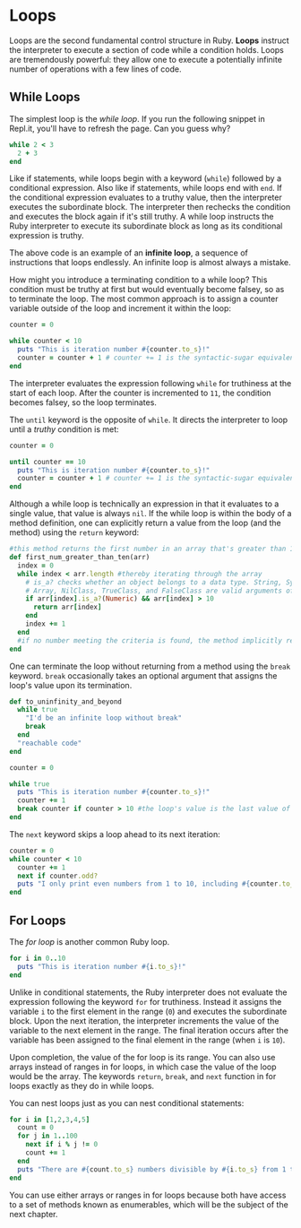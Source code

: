 # Loops

Loops are the second fundamental control structure in Ruby. **Loops** instruct
the interpreter to execute a section of code while a condition holds. Loops are
tremendously powerful: they allow one to execute a potentially infinite number
of operations with a few lines of code.


## While Loops

The simplest loop is the _while loop_. If you run the following snippet in
Repl.it, you'll have to refresh the page. Can you guess why?

```ruby
while 2 < 3
  2 + 3
end
```

Like if statements, while loops begin with a keyword (`while`) followed by a
conditional expression. Also like if statements, while loops end with `end`. If
the conditional expression evaluates to a truthy value, then the interpreter
executes the subordinate block. The interpreter then rechecks the condition and
executes the block again if it's still truthy. A while loop instructs the Ruby
interpreter to execute its subordinate block as long as its conditional
expression is truthy.

The above code is an example of an **infinite loop**, a sequence of instructions
that loops endlessly. An infinite loop is almost always a mistake.

How might you introduce a terminating condition to a while loop? This condition
must be truthy at first but would eventually become falsey, so as to terminate
the loop. The most common approach is to assign a counter variable outside of
the loop and increment it within the loop:

```ruby
counter = 0

while counter < 10
  puts "This is iteration number #{counter.to_s}!"
  counter = counter + 1 # counter += 1 is the syntactic-sugar equivalent
end
```

The interpreter evaluates the expression following `while` for truthiness at the
start of each loop. After the counter is incremented to `11`, the condition
becomes falsey, so the loop terminates.

The `until` keyword is the opposite of `while`. It directs the interpreter to
loop until a _truthy_ condition is met:

```ruby
counter = 0

until counter == 10
  puts "This is iteration number #{counter.to_s}!"
  counter = counter + 1 # counter += 1 is the syntactic-sugar equivalent
end
```

Although a while loop is technically an expression in that it evaluates to a
single value, that value is always `nil`. If the while loop is within the body
of a method definition, one can explicitly return a value from the loop (and the
method) using the `return` keyword:

```ruby
#this method returns the first number in an array that's greater than 10
def first_num_greater_than_ten(arr)
  index = 0
  while index < arr.length #thereby iterating through the array
    # is_a? checks whether an object belongs to a data type. String, Symbol,
    # Array, NilClass, TrueClass, and FalseClass are valid arguments of is_a?
    if arr[index].is_a?(Numeric) && arr[index] > 10
      return arr[index]
    end
    index += 1
  end
  #if no number meeting the criteria is found, the method implicitly returns nil
end
```

One can terminate the loop without returning from a method using the `break`
keyword. `break` occasionally takes an optional argument that assigns the loop's
value upon its termination.

```ruby
def to_uninfinity_and_beyond
  while true
    "I'd be an infinite loop without break"
    break
  end
  "reachable code"
end

counter = 0

while true
  puts "This is iteration number #{counter.to_s}!"
  counter += 1
  break counter if counter > 10 #the loop's value is the last value of counter
end
```

The `next` keyword skips a loop ahead to its next iteration:

```ruby
counter = 0
while counter < 10
  counter += 1
  next if counter.odd?
  puts "I only print even numbers from 1 to 10, including #{counter.to_s}"
end
```


## For Loops

The _for loop_ is another common Ruby loop.

```ruby
for i in 0..10
  puts "This is iteration number #{i.to_s}!"
end
```

Unlike in conditional statements, the Ruby interpreter does not evaluate the
expression following the keyword `for` for truthiness. Instead it assigns the
variable `i` to the first element in the range (`0`) and executes the
subordinate block. Upon the next iteration, the interpreter increments the value
of the variable to the next element in the range. The final iteration occurs
after the variable has been assigned to the final element in the range (when `i`
is `10`).

Upon completion, the value of the for loop is its range. You can also use arrays
instead of ranges in for loops, in which case the value of the loop would be the
array. The keywords `return`, `break`, and `next` function in for loops exactly
as they do in while loops.

You can nest loops just as you can nest conditional statements:

```ruby
for i in [1,2,3,4,5]
  count = 0
  for j in 1..100
    next if i % j != 0
    count += 1
  end
  puts "There are #{count.to_s} numbers divisible by #{i.to_s} from 1 to 100."
end
```

You can use either arrays or ranges in for loops because both have access to a
set of methods known as enumerables, which will be the subject of the next
chapter.
